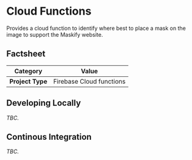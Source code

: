 # Cloud Functions
Provides a cloud function to identify where best to place a mask on the image to support the Maskify website.

## Factsheet
| **Category**            | **Value**                |
|-------------------------|--------------------------|
| **Project Type**        | Firebase Cloud functions |

## Developing Locally
_TBC._

## Continous Integration
_TBC._